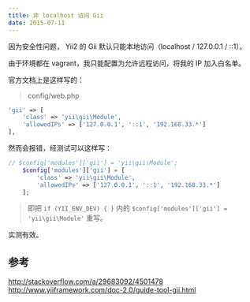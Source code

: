 ```yaml
---
title: 非 localhost 访问 Gii
date: 2015-07-11
---
```


因为安全性问题， Yii2 的 Gii 默认只能本地访问（localhost / 127.0.0.1 / ::1）。

由于环境都在 vagrant，我只能配置为允许远程访问，将我的 IP 加入白名单。

官方文档上是这样写的：

> config/web.php
```php
'gii' => [
    'class' => 'yii\gii\Module',
    'allowedIPs' => ['127.0.0.1', '::1', '192.168.33.*']
],
```

然而会报错，经测试可以这样写：

```php
// $config['modules']['gii'] = 'yii\gii\Module';
    $config['modules']['gii'] = [
        'class' => 'yii\gii\Module',
        'allowedIPs' => ['127.0.0.1', '::1', '192.168.33.*']
    ];
```

> 即把 `if (YII_ENV_DEV) { }` 内的 `$config['modules']['gii'] = 'yii\gii\Module'` 重写。

实测有效。


## 参考
<http://stackoverflow.com/a/29683092/4501478>
<http://www.yiiframework.com/doc-2.0/guide-tool-gii.html>
